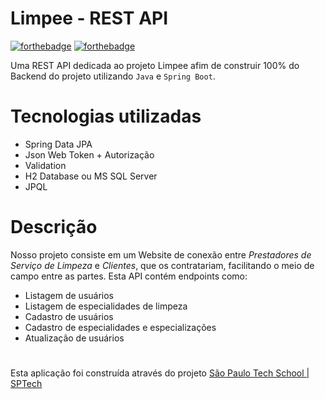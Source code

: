 # Limpee - REST API

[![forthebadge](http://forthebadge.com/images/badges/made-with-java.svg)](http://forthebadge.com)
[![forthebadge](http://forthebadge.com/images/badges/built-with-love.svg)](http://forthebadge.com)

Uma REST API dedicada ao projeto Limpee afim de construir 100% do Backend do projeto utilizando `Java` e `Spring Boot`.

# Tecnologias utilizadas

- Spring Data JPA
- Json Web Token + Autorização
- Validation
- H2 Database ou MS SQL Server
- JPQL

# Descrição

Nosso projeto consiste em um Website de conexão entre *Prestadores de Serviço de Limpeza* e *Clientes*, que os contratariam, facilitando o meio de campo entre as partes.
Esta API contém endpoints como:
- Listagem de usuários
- Listagem de especialidades de limpeza
- Cadastro de usuários
- Cadastro de especialidades e especializações
- Atualização de usuários

# 
Esta aplicação foi construída através do projeto [São Paulo Tech School | SPTech](https://sptech.school)

